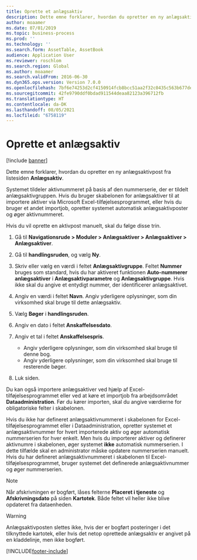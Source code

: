 ```yaml
---
title: Oprette et anlægsaktiv
description: Dette emne forklarer, hvordan du opretter en ny anlægsaktivpost fra listesiden med anlægsaktiver.
author: moaamer
ms.date: 07/01/2019
ms.topic: business-process
ms.prod: ''
ms.technology: ''
ms.search.form: AssetTable, AssetBook
audience: Application User
ms.reviewer: roschlom
ms.search.region: Global
ms.author: moaamer
ms.search.validFrom: 2016-06-30
ms.dyn365.ops.version: Version 7.0.0
ms.openlocfilehash: 7bf6e74253d2cf4150914fcb8bcc51aa2f32c0435c563b677def40115e0163fa
ms.sourcegitcommit: 42fe9790ddf0bdad911544deaa82123a396712fb
ms.translationtype: HT
ms.contentlocale: da-DK
ms.lasthandoff: 08/05/2021
ms.locfileid: "6758119"
---
```

# <a name="create-a-fixed-asset"></a>Oprette et anlægsaktiv

[!include [banner](../../includes/banner.md)]

Dette emne forklarer, hvordan du opretter en ny anlægsaktivpost fra listesiden **Anlægsaktiv**.

Systemet tildeler aktivnummeret på basis af den nummerserie, der er tildelt anlægsaktivgruppen. Hvis du bruger skabelonen for anlægsaktiver til at importere aktiver via Microsoft Excel-tilføjelsesprogrammet, eller hvis du bruger et andet importjob, opretter systemet automatisk anlægsaktivposter og øger aktivnummeret.

Hvis du vil oprette en aktivpost manuelt, skal du følge disse trin.

1. Gå til **Navigationsrude \> Moduler \> Anlægsaktiver \> Anlægsaktiver \> Anlægsaktiver**.
2. Gå til **handlingsruden**, og vælg **Ny**.
3. Skriv eller vælg en værdi i feltet **Anlægsaktivgruppe**. Feltet **Nummer** bruges som standard, hvis du har aktiveret funktionen **Auto-nummerer anlægsaktiver** i **Anlægsaktivparametre** og **Anlægsaktivgruppe**. Hvis ikke skal du angive et entydigt nummer, der identificerer anlægsaktivet.
4. Angiv en værdi i feltet **Navn**. Angiv yderligere oplysninger, som din virksomhed skal bruge til dette anlægsaktiv.
5. Vælg **Bøger** i **handlingsruden**.
6. Angiv en dato i feltet **Anskaffelsesdato**.
7. Angiv et tal i feltet **Anskaffelsespris**.

    - Angiv yderligere oplysninger, som din virksomhed skal bruge til denne bog.
    - Angiv yderligere oplysninger, som din virksomhed skal bruge til resterende bøger.

8. Luk siden.

Du kan også importere anlægsaktiver ved hjælp af Excel-tilføjelsesprogrammet eller ved at køre et importjob fra arbejdsområdet **Dataadministration**. Før du kører importen, skal du angive værdierne for obligatoriske felter i skabelonen.

Hvis du ikke har defineret anlægsaktivnummeret i skabelonen for Excel-tilføjelsesprogrammet eller i Dataadministration, opretter systemet et anlægsaktivnummer for hvert importerede aktiv og øger automatisk nummerserien for hver enkelt. Men hvis du importerer aktiver og definerer aktivnumre i skabelonen, øger systemet **ikke** automatisk nummerserien. I dette tilfælde skal en administrator måske opdatere nummerserien manuelt. Hvis du har defineret anlægsaktivnummeret i skabelonen til Excel-tilføjelsesprogrammet, bruger systemet det definerede anlægsaktivnummer og øger nummerserien.

> [!NOTE]                                                                                                         
> Når afskrivningen er bogført, låses felterne **Placeret i tjeneste** og **Afskrivningsdato** på siden **Kartotek**. Både feltet vil heller ikke blive opdateret fra dataenheden.

> [!WARNING]
> Anlægsaktivposten slettes ikke, hvis der er bogført posteringer i det tilknyttede kartotek, eller hvis det netop oprettede anlægsaktiv er angivet på en kladdelinje, men ikke bogført. 


[!INCLUDE[footer-include](../../../includes/footer-banner.md)]